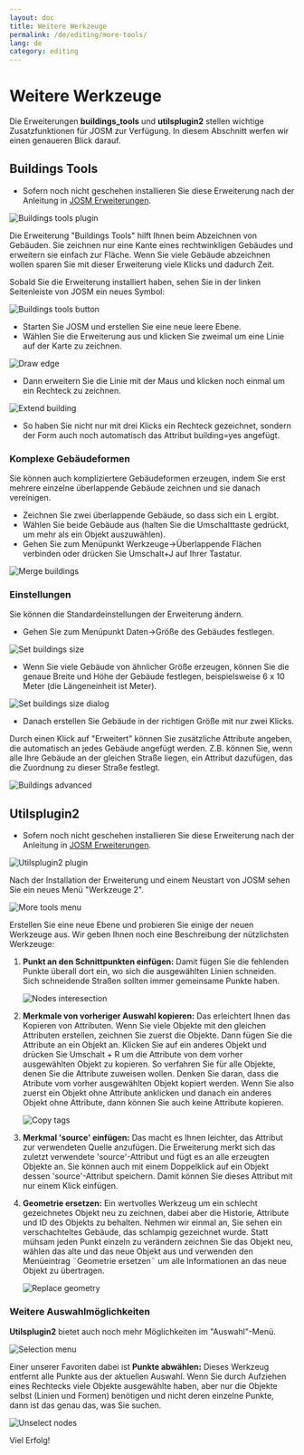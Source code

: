 ```yaml
---
layout: doc
title: Weitere Werkzeuge
permalink: /de/editing/more-tools/
lang: de
category: editing
---
```


Weitere Werkzeuge
=================


Die Erweiterungen **buildings_tools** und **utilsplugin2** stellen wichtige Zusatzfunktionen 
für JOSM zur Verfügung. In diesem Abschnitt werfen wir einen genaueren Blick darauf.

Buildings Tools
---------------

-   Sofern noch nicht geschehen installieren Sie diese Erweiterung nach der Anleitung 
    in [JOSM Erweiterungen](/de/editing/josm-plugins).

![Buildings tools plugin][]

Die Erweiterung "Buildings Tools" hilft Ihnen beim Abzeichnen von Gebäuden.
Sie zeichnen nur eine Kante eines rechtwinkligen Gebäudes und erweitern sie einfach zur Fläche.
Wenn Sie viele Gebäude abzeichnen wollen sparen Sie mit dieser Erweiterung viele Klicks und dadurch Zeit.

Sobald Sie die Erweiterung installiert haben, sehen Sie in der linken Seitenleiste von JOSM ein neues Symbol:

![Buildings tools button][]

-   Starten Sie JOSM und erstellen Sie eine neue leere Ebene.
-   Wählen Sie die Erweiterung aus und klicken Sie zweimal um eine Linie auf der Karte zu zeichnen.

![Draw edge][]

-   Dann erweitern Sie die Linie mit der Maus und klicken noch einmal um ein Rechteck zu zeichnen.

![Extend building][]

-   So haben Sie nicht nur mit drei Klicks ein Rechteck gezeichnet, sondern der Form auch noch automatisch das Attribut building=yes angefügt.

### Komplexe Gebäudeformen

Sie können auch kompliziertere Gebäudeformen erzeugen, indem Sie erst mehrere einzelne überlappende
Gebäude zeichnen und sie danach vereinigen.

-   Zeichnen Sie zwei überlappende Gebäude, so dass sich ein L ergibt.
-   Wählen Sie beide Gebäude aus (halten Sie die Umschalttaste gedrückt, um mehr als ein Objekt auszuwählen).
-   Gehen Sie zum Menüpunkt Werkzeuge->Überlappende Flächen verbinden oder drücken Sie Umschalt+J auf Ihrer Tastatur.

![Merge buildings][]

### Einstellungen

Sie können die Standardeinstellungen der Erweiterung ändern.

-   Gehen Sie zum Menüpunkt Daten->Größe des Gebäudes festlegen.

![Set buildings size][]

-   Wenn Sie viele Gebäude von ähnlicher Größe erzeugen, können Sie die genaue
    Breite und Höhe der Gebäude festlegen, beispielsweise 6 x 10 Meter (die 
    Längeneinheit ist Meter).

![Set buildings size dialog][]

-   Danach erstellen Sie Gebäude in der richtigen Größe mit nur zwei Klicks.

Durch einen Klick auf "Erweitert" können Sie zusätzliche Attribute angeben,
die automatisch an jedes Gebäude angefügt werden. Z.B. können Sie,
wenn alle Ihre Gebäude an der gleichen Straße liegen, ein Attribut dazufügen,
das die Zuordnung zu dieser Straße festlegt.

![Buildings advanced][]


Utilsplugin2
-------------

-   Sofern noch nicht geschehen installieren Sie diese Erweiterung nach der Anleitung
    in [JOSM Erweiterungen](/de/editing/josm-plugins).

![Utilsplugin2 plugin][]

Nach der Installation der Erweiterung und einem Neustart von JOSM sehen Sie ein
neues Menü "Werkzeuge 2".

![More tools menu][]

Erstellen Sie eine neue Ebene und probieren Sie einige der neuen Werkzeuge aus.
Wir geben Ihnen noch eine Beschreibung der nützlichsten Werkzeuge:

1.  **Punkt an den Schnittpunkten einfügen:**  Damit fügen Sie die fehlenden Punkte überall dort ein,
    wo sich die ausgewählten Linien schneiden. Sich schneidende Straßen sollten immer gemeinsame
    Punkte haben.

    ![Nodes interesection][]

2.  **Merkmale von vorheriger Auswahl kopieren:**  Das erleichtert Ihnen das Kopieren von
    Attributen.  Wenn Sie viele Objekte mit den gleichen Attributen erstellen,
    zeichnen Sie zuerst die Objekte.  Dann fügen Sie die Attribute an ein Objekt an.  Klicken Sie
    auf ein anderes Objekt und drücken Sie Umschalt + R um die Attribute von dem vorher 
    ausgewählten Objekt zu kopieren.  So verfahren Sie für alle Objekte, denen Sie die Attribute
    zuweisen wollen.  Denken Sie daran, dass die Atribute vom vorher ausgewählten Objekt
    kopiert werden.  Wenn Sie also zuerst ein Objekt ohne Attribute anklicken
    und danach ein anderes Objekt ohne Attribute, dann können Sie auch keine Attribute kopieren.

    ![Copy tags][]

3.  **Merkmal 'source' einfügen:** Das macht es Ihnen leichter, das Attribut zur verwendeten Quelle anzufügen.  Die
    Erweiterung merkt sich das zuletzt verwendete 'source'-Attribut und fügt es an alle erzeugten
    Objekte an. Sie können auch mit einem Doppelklick auf ein Objekt dessen 'source'-Attribut speichern.
    Damit können Sie dieses Attribut mit nur einem Klick einfügen.  

4.  **Geometrie ersetzen:** Ein wertvolles Werkzeug um ein schlecht gezeichnetes Objekt neu zu zeichnen,
    dabei aber die Historie, Attribute und ID des Objekts zu behalten. Nehmen wir einmal an, Sie sehen
    ein verschachteltes Gebäude, das schlampig gezeichnet wurde. Statt mühsam jeden Punkt einzeln zu verändern
    zeichnen Sie das Objekt neu, wählen das alte und das neue Objekt aus und verwenden den Menüeintrag
    ¨Geometrie ersetzen¨ um alle Informationen an das neue Objekt zu übertragen.

    ![Replace geometry][]


### Weitere Auswahlmöglichkeiten

**Utilsplugin2** bietet auch noch mehr Möglichkeiten im  "Auswahl"-Menü.


![Selection menu][]

Einer unserer Favoriten dabei ist  **Punkte abwählen:** Dieses Werkzeug entfernt alle Punkte
aus der aktuellen Auswahl. Wenn Sie durch Aufziehen eines Rechtecks viele Objekte ausgewählte haben, aber nur die Objekte selbst (Linien und Formen) benötigen und nicht deren einzelne Punkte, dann ist das genau das, was Sie suchen.

![Unselect nodes][]

Viel Erfolg!


[Buildings tools plugin]: /images/de/editing/josm-more-tools/buildings_tools-plugin.png
[Buildings tools button]: /images/en/editing/josm-more-tools/buildings_tools-button.png
[Draw edge]: /images/en/editing/josm-more-tools/draw-edge.png
[Extend building]: /images/en/editing/josm-more-tools/extend-building.png
[Merge buildings]: /images/en/editing/josm-more-tools/merge-buildings.png
[Set buildings size]: /images/de/editing/josm-more-tools/set-buildings-size.png
[Set buildings size dialog]: /images/de/editing/josm-more-tools/set-buildings-size-dialog.png
[Buildings advanced]: /images/de/editing/josm-more-tools/buildings-advanced.png
[Utilsplugin2 plugin]: /images/de/editing/josm-more-tools/utilsplugin2-plugin.png
[More tools menu]: /images/de/editing/josm-more-tools/more-tools-menu.png
[Nodes interesection]: /images/en/editing/josm-more-tools/utilsplugin2-nodes-intersection.png
[Copy tags]: /images/de/editing/josm-more-tools/utilsplugin2-copy-tags.png
[Replace geometry]: /images/de/editing/josm-more-tools/utilsplugin2-replace-geometry.png
[Selection menu]: /images/de/editing/josm-more-tools/selection-menu.png
[Unselect nodes]: /images/en/editing/josm-more-tools/utilsplugin2-unselect-nodes.png


